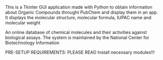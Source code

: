 This is a Tkinter GUI application made with Python to obtain information about Organic Compounds throught PubChem and display them in an app. It displays the molecular structure, molecular formula, IUPAC name and molecular weight


An online database of chemical molecules and their activities against biological assays. The system is maintained by the National Center for Biotechnology Information

PRE-SETUP REQUIREMENTS: PLEASE READ
Install necessary modules!!!
